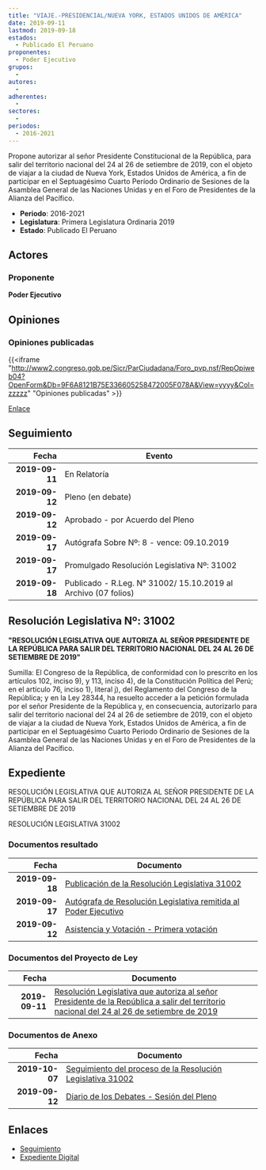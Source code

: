 ```yaml
---
title: "VIAJE.-PRESIDENCIAL/NUEVA YORK, ESTADOS UNIDOS DE AMÉRICA"
date: 2019-09-11
lastmod: 2019-09-18
estados: 
  - Publicado El Peruano
proponentes: 
  - Poder Ejecutivo
grupos: 
  - 
autores: 
  - 
adherentes: 
  - 
sectores: 
  - 
periodos: 
  - 2016-2021
---
```


Propone autorizar al señor Presidente Constitucional de la República, para salir del territorio nacional del 24 al 26 de setiembre de 2019, con el objeto de viajar a la ciudad de Nueva York, Estados Unidos de América, a fin de participar en el Septuagésimo Cuarto Período Ordinario de Sesiones de la Asamblea General de las Naciones Unidas y en el Foro de Presidentes de la Alianza del Pacífico.

- **Periodo**: 2016-2021
- **Legislatura**: Primera Legislatura Ordinaria 2019
- **Estado**: Publicado El Peruano

## Actores

### Proponente

**Poder Ejecutivo**


## Opiniones

### Opiniones publicadas

{{<iframe "http://www2.congreso.gob.pe/Sicr/ParCiudadana/Foro_pvp.nsf/RepOpiweb04?OpenForm&Db=9F6A8121B75E336605258472005F078A&View=yyyy&Col=zzzzz" "Opiniones publicadas" >}}

[Enlace](http://www2.congreso.gob.pe/Sicr/ParCiudadana/Foro_pvp.nsf/RepOpiweb04?OpenForm&Db=9F6A8121B75E336605258472005F078A&View=yyyy&Col=zzzzz)

## Seguimiento

| Fecha | Evento |
|------:|--------|
| **2019-09-11** | En Relatoría|
| **2019-09-12** | Pleno (en debate)|
| **2019-09-12** | Aprobado - por Acuerdo del Pleno|
| **2019-09-17** | Autógrafa Sobre Nº: 8 - vence: 09.10.2019|
| **2019-09-17** | Promulgado Resolución Legislativa Nº: 31002|
| **2019-09-18** | Publicado - R.Leg. N° 31002/ 15.10.2019 al Archivo (07 folios)|

## Resolución Legislativa Nº: 31002

**"RESOLUCIÓN LEGISLATIVA QUE AUTORIZA AL SEÑOR PRESIDENTE DE LA REPÚBLICA PARA SALIR DEL TERRITORIO NACIONAL DEL 24 AL 26 DE SETIEMBRE DE 2019"**

Sumilla: El Congreso de la República, de conformidad con lo prescrito en los artículos 102, inciso 9), y 113, inciso 4), de la Constitución Política del Perú; en el artículo 76, inciso 1), literal j), del Reglamento del Congreso de la República; y en la Ley 28344, ha resuelto acceder a la petición formulada por el señor Presidente de la República y, en consecuencia, autorizarlo para salir del territorio nacional del 24 al 26 de setiembre de 2019, con el objeto de viajar a la ciudad de Nueva York, Estados Unidos de América, a fin de participar en el Septuagésimo Cuarto Periodo Ordinario de Sesiones de la Asamblea General de las Naciones Unidas y en el Foro de Presidentes de la Alianza del Pacífico.


## Expediente

RESOLUCIÓN LEGISLATIVA QUE AUTORIZA AL SEÑOR PRESIDENTE DE LA REPÚBLICA PARA SALIR DEL TERRITORIO NACIONAL DEL 24 AL 26 DE SETIEMBRE DE 2019

RESOLUCIÓN LEGISLATIVA 31002


### Documentos resultado

| Fecha | Documento |
|------:|--------|
| **2019-09-18** | [Publicación de la Resolución Legislativa 31002](http://www.leyes.congreso.gob.pe/Documentos/2016_2021/ADLP/Normas_Legales/31002-RLG.pdf) |
| **2019-09-17** | [Autógrafa de Resolución Legislativa remitida al Poder Ejecutivo](http://www.leyes.congreso.gob.pe/Documentos/2016_2021/ADLP/Texto_Aprobado/AU0477020190917.pdf) |
| **2019-09-12** | [Asistencia y Votación - Primera votación](http://www.leyes.congreso.gob.pe/Documentos/2016_2021/Asistencia_y_Votacion/Proyectos_de_Ley/AV0477020190912.pdf) |

### Documentos del Proyecto de Ley

| Fecha | Documento |
|------:|--------|
| **2019-09-11** | [Resolución Legislativa que autoriza al señor Presidente de la República a salir del territorio nacional del 24 al 26 de setiembre de 2019](http://www.leyes.congreso.gob.pe/Documentos/2016_2021/Proyectos_de_Ley_y_de_Resoluciones_Legislativas/PL0477020190911..pdf) |

### Documentos de Anexo

| Fecha | Documento |
|------:|--------|
| **2019-10-07** | [Seguimiento del proceso de la Resolución Legislativa 31002](http://www.leyes.congreso.gob.pe/Documentos/2016_2021/Seguimiento_de_Proyectos_de_Ley/04770PL20191007.pdf) |
| **2019-09-12** | [Diario de los Debates - Sesión del Pleno](http://www2.congreso.gob.pe/Sicr/DiarioDebates/Publicad.nsf/SesionesPleno/05256D6E0073DFE905258474000ED4E1/$FILE/PLO-2019-10.pdf) |

## Enlaces 

- [Seguimiento](http://www2.congreso.gob.pehttp://www2.congreso.gob.pe/Sicr/TraDocEstProc/CLProLey2016.nsf/f7fff46988ca05b1052578e100829cc7/4d337ccc5bbe07e20525847200807cd7?OpenDocument)
- [Expediente Digital](http://www2.congreso.gob.pehttp://www2.congreso.gob.pe/Sicr/TraDocEstProc/CLProLey2016.nsf/f7fff46988ca05b1052578e100829cc7/4d337ccc5bbe07e20525847200807cd7?OpenDocument&Click=05257FB7005EB655.eb71d0cf91d8294e05256cdf006b5706/$Body/0.1C6C)
